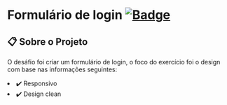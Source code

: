 # Formulário de login [![ Badge](https://img.shields.io/badge/-Test_the_project_by_clicking_here-gray?style=flat-square&logo=&logoColor=white&link=https://beadevbr.github.io/formulario-de-login/)](https://beadevbr.github.io/formulario-de-login/)

## 📋 Sobre o Projeto
O desáfio foi criar um formulário de login, o foco do exercício foi o design<br/>
com base nas informações seguintes:<br/>
<li>✔️ Responsivo
<li>✔️ Design clean
